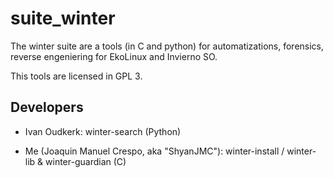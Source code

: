 # suite_winter
The winter suite are a tools (in C and python) for automatizations, forensics, reverse engeniering for EkoLinux and Invierno SO. 

This tools are licensed in GPL 3.

## Developers

* Ivan Oudkerk: winter-search (Python)

* Me (Joaquin Manuel Crespo, aka "ShyanJMC"): winter-install / winter-lib & winter-guardian (C)
